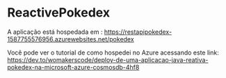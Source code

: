 # ReactivePokedex

A aplicação está hospedada em : https://restapipokedex-1587755576956.azurewebsites.net/pokedex

Você pode ver o tutorial de como hospedei no Azure acessando este link: https://dev.to/womakerscode/deploy-de-uma-aplicacao-java-reativa-pokedex-na-microsoft-azure-cosmosdb-4hf8


